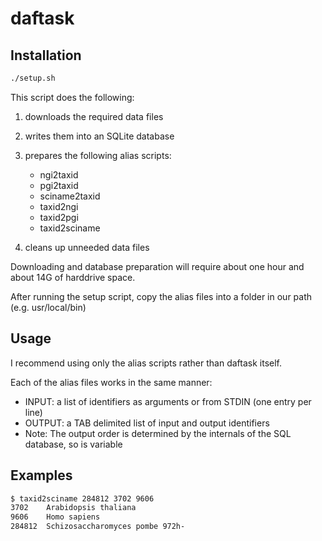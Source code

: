 daftask
=======

## Installation

```bash
./setup.sh
```

This script does the following:

 1. downloads the required data files
 2. writes them into an SQLite database
 3. prepares the following alias scripts:

    * ngi2taxid
    * pgi2taxid
    * sciname2taxid
    * taxid2ngi
    * taxid2pgi
    * taxid2sciname
 4. cleans up unneeded data files

Downloading and database preparation will require about one hour and about 14G
of harddrive space.

After running the setup script, copy the alias files into a folder in our path (e.g. usr/local/bin)

## Usage

I recommend using only the alias scripts rather than daftask itself.

Each of the alias files works in the same manner:

 * INPUT: a list of identifiers as arguments or from STDIN (one entry per line)
 * OUTPUT: a TAB delimited list of input and output identifiers
 * Note: The output order is determined by the internals of the SQL database, so is variable

## Examples

``` bash
$ taxid2sciname 284812 3702 9606
3702	Arabidopsis thaliana
9606	Homo sapiens
284812	Schizosaccharomyces pombe 972h-
```
